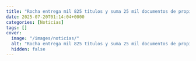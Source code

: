 ```yaml
---
title: "Rocha entrega mil 825 títulos y suma 25 mil documentos de propiedad en Sinaloa"
date: 2025-07-20T01:14:04+0000
categories: [Noticias]
tags: []
cover:
  image: "/images/noticias/"
  alt: "Rocha entrega mil 825 títulos y suma 25 mil documentos de propiedad en Sinaloa"
  hidden: false
---
```



